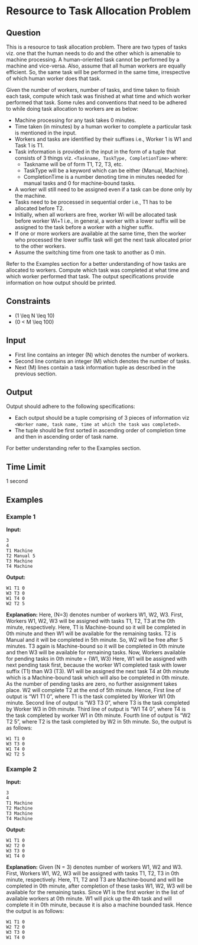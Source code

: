 # Resource to Task Allocation Problem

## Question

This is a resource to task allocation problem. There are two types of tasks viz. one that the human needs to do and the other which is amenable to machine processing. A human-oriented task cannot be performed by a machine and vice-versa. Also, assume that all human workers are equally efficient. So, the same task will be performed in the same time, irrespective of which human worker does that task.

Given the number of workers, number of tasks, and time taken to finish each task, compute which task was finished at what time and which worker performed that task. Some rules and conventions that need to be adhered to while doing task allocation to workers are as below:

- Machine processing for any task takes 0 minutes.
- Time taken (in minutes) by a human worker to complete a particular task is mentioned in the input.
- Workers and tasks are identified by their suffixes i.e., Worker 1 is W1 and Task 1 is T1.
- Task information is provided in the input in the form of a tuple that consists of 3 things viz. `<Taskname, TaskType, CompletionTime>` where:
  - Taskname will be of form T1, T2, T3, etc.
  - TaskType will be a keyword which can be either {Manual, Machine}.
  - CompletionTime is a number denoting time in minutes needed for manual tasks and 0 for machine-bound tasks.
- A worker will still need to be assigned even if a task can be done only by the machine.
- Tasks need to be processed in sequential order i.e., T1 has to be allocated before T2.
- Initially, when all workers are free, worker Wi will be allocated task before worker Wi+1 i.e., in general, a worker with a lower suffix will be assigned to the task before a worker with a higher suffix.
- If one or more workers are available at the same time, then the worker who processed the lower suffix task will get the next task allocated prior to the other workers.
- Assume the switching time from one task to another as 0 min.

Refer to the Examples section for a better understanding of how tasks are allocated to workers. Compute which task was completed at what time and which worker performed that task. The output specifications provide information on how output should be printed.

## Constraints

- \(1 \leq N \leq 10\)
- \(0 < M \leq 100\)

## Input

- First line contains an integer \(N\) which denotes the number of workers.
- Second line contains an integer \(M\) which denotes the number of tasks.
- Next \(M\) lines contain a task information tuple as described in the previous section.

## Output

Output should adhere to the following specifications:

- Each output should be a tuple comprising of 3 pieces of information viz `<Worker name, task name, time at which the task was completed>`.
- The tuple should be first sorted in ascending order of completion time and then in ascending order of task name.

For better understanding refer to the Examples section.

## Time Limit

1 second

## Examples

### Example 1

**Input:**

```
3
4
T1 Machine
T2 Manual 5
T3 Machine
T4 Machine
```

**Output:**

```
W1 T1 0
W3 T3 0
W1 T4 0
W2 T2 5
```

**Explanation:**
Here, \(N=3\) denotes number of workers W1, W2, W3.
First, Workers W1, W2, W3 will be assigned with tasks T1, T2, T3 at the 0th minute, respectively.
Here, T1 is Machine-bound so it will be completed in 0th minute and then W1 will be available for the remaining tasks. T2 is Manual and it will be completed in 5th minute. So, W2 will be free after 5 minutes. T3 again is Machine-bound so it will be completed in 0th minute and then W3 will be available for remaining tasks.
Now, Workers available for pending tasks in 0th minute = {W1, W3}
Here, W1 will be assigned with next pending task first, because the worker W1 completed task with lower suffix (T1) than W3 (T3).
W1 will be assigned the next task T4 at 0th minute which is a Machine-bound task which will also be completed in 0th minute.
As the number of pending tasks are zero, no further assignment takes place.
W2 will complete T2 at the end of 5th minute. Hence,
First line of output is “W1 T1 0”, where T1 is the task completed by Worker W1 0th minute.
Second line of output is “W3 T3 0”, where T3 is the task completed by Worker W3 in 0th minute.
Third line of output is “W1 T4 0”, where T4 is the task completed by worker W1 in 0th minute.
Fourth line of output is “W2 T2 5”, where T2 is the task completed by W2 in 5th minute.
So, the output is as follows:

```
W1 T1 0
W3 T3 0
W1 T4 0
W2 T2 5
```

### Example 2

**Input:**

```
3
4
T1 Machine
T2 Machine
T3 Machine
T4 Machine
```

**Output:**

```
W1 T1 0
W2 T2 0
W3 T3 0
W1 T4 0
```

**Explanation:**
Given \(N = 3\) denotes number of workers W1, W2 and W3.
First, Workers W1, W2, W3 will be assigned with tasks T1, T2, T3 in 0th minute, respectively.
Here, T1, T2 and T3 are Machine-bound and will be completed in 0th minute, after completion of these tasks W1, W2, W3 will be available for the remaining tasks.
Since W1 is the first worker in the list of available workers at 0th minute. W1 will pick up the 4th task and will complete it in 0th minute, because it is also a machine bounded task.
Hence the output is as follows:

```
W1 T1 0
W2 T2 0
W3 T3 0
W1 T4 0
```
